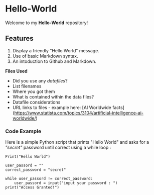 # Hello-World
Welcome to my **Hello-World** repository!

## Features
1. Display a friendly "Hello World" message.
2. Use of basic Markdown syntax.
3. An intoduction to Github and Markdown.

**Files Used**
- Did you use any *datafiles*?
- List filenames
- Where you got them
- What is contained within the data files?
- Datafile considerations
- URL links to files - example here: [AI Worldwide facts] (https://www.statista.com/topics/3104/artificial-intelligence-ai-worldwide/)


### Code Example
Here is a simple Python script that prints "Hello World" and asks for a *"secret"* password until correct using a while loop
 :
```text
Print("Hello World")

user_passord = ""
correct_password = "secret"

while user_passord != correct_password:
    user_passord = input("input your password : ")
print("Access Granted!")
   
```
